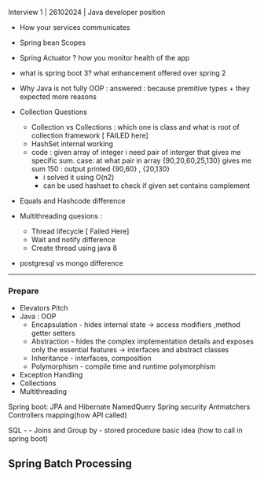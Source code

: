 Interview 1 | 26102024 | Java developer position 
- How your services communicates
- Spring bean Scopes
- Spring Actuator ? how you monitor health of the app
- what is spring boot 3? what enhancement offered over spring 2
- Why Java is not fully OOP : answered :  because premitive types + they expected more reasons
- Collection Questions
    - Collection vs Collections : which one is class and what is root of collection framework [ FAILED here]
    - HashSet internal working 
    - code : given array of integer i need pair of interger that gives me specific sum. 
    case: at what pair in array {90,20,60,25,130} gives me sum 150 : output printed {90,60}  , {20,130} 
        - i solved it using O(n2) 
        - can be used hashset to check if given set contains complement
-  Equals and Hashcode difference 
- Multithreading quesions :
    - Thread lifecycle [ Failed Here]
    - Wait and notify difference
    - Create thread using java 8 

- postgresql vs mongo difference
---
### Prepare
- Elevators Pitch
- Java : 
    OOP 
     - Encapsulation - hides internal state -> access modifiers ,method getter setters
     - Abstraction -  hides the complex implementation details and exposes only the essential features -> interfaces and abstract classes
     - Inheritance - interfaces, composition
     - Polymorphism - compile time and runtime polymorphism
-  Exception Handling
-  Collections 
-  Multithreading
      

Spring boot:
    JPA and Hibernate
    NamedQuery
    Spring security Antmatchers
    Controllers mapping(how API called)

SQL - 
    - Joins and Group by 
    - stored procedure basic idea (how to call in spring boot)

Spring Batch Processing
-------------------------------------